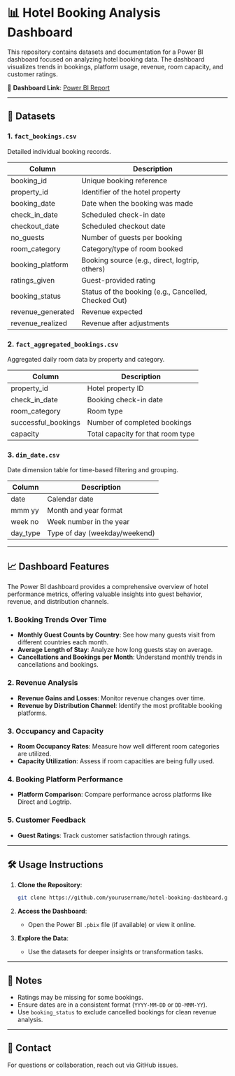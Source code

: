 
# 📊 Hotel Booking Analysis Dashboard

This repository contains datasets and documentation for a Power BI dashboard focused on analyzing hotel booking data. The dashboard visualizes trends in bookings, platform usage, revenue, room capacity, and customer ratings.

🔗 **Dashboard Link**: [Power BI Report](https://app.powerbi.com/view?r=eyJrIjoiZjM0MjUxYWYtNzQ1NC00OTgzLTk5Y2UtNWFiMDU3YjMxOTUxIiwidCI6IjQwN2U0NzE2LTFkNjgtNGIxOS04Yjc4LWE4YWQwNzQ3ZWNjOSIsImMiOjEwfQ%3D%3D)

---

## 📁 Datasets

### 1. `fact_bookings.csv`
Detailed individual booking records.

| Column              | Description                                      |
|---------------------|--------------------------------------------------|
| booking_id          | Unique booking reference                         |
| property_id         | Identifier of the hotel property                 |
| booking_date        | Date when the booking was made                   |
| check_in_date       | Scheduled check-in date                          |
| checkout_date       | Scheduled checkout date                          |
| no_guests           | Number of guests per booking                     |
| room_category       | Category/type of room booked                     |
| booking_platform    | Booking source (e.g., direct, logtrip, others)   |
| ratings_given       | Guest-provided rating                            |
| booking_status      | Status of the booking (e.g., Cancelled, Checked Out) |
| revenue_generated   | Revenue expected                                 |
| revenue_realized    | Revenue after adjustments                        |

### 2. `fact_aggregated_bookings.csv`
Aggregated daily room data by property and category.

| Column               | Description                         |
|----------------------|-------------------------------------|
| property_id          | Hotel property ID                   |
| check_in_date        | Booking check-in date               |
| room_category        | Room type                           |
| successful_bookings  | Number of completed bookings        |
| capacity             | Total capacity for that room type   |

### 3. `dim_date.csv`
Date dimension table for time-based filtering and grouping.

| Column    | Description                  |
|-----------|------------------------------|
| date      | Calendar date                |
| mmm yy    | Month and year format        |
| week no   | Week number in the year      |
| day_type  | Type of day (weekday/weekend)|

---

## 📈 Dashboard Features

The Power BI dashboard provides a comprehensive overview of hotel performance metrics, offering valuable insights into guest behavior, revenue, and distribution channels.

### 1. Booking Trends Over Time
- **Monthly Guest Counts by Country**: See how many guests visit from different countries each month.
- **Average Length of Stay**: Analyze how long guests stay on average.
- **Cancellations and Bookings per Month**: Understand monthly trends in cancellations and bookings.

### 2. Revenue Analysis
- **Revenue Gains and Losses**: Monitor revenue changes over time.
- **Revenue by Distribution Channel**: Identify the most profitable booking platforms.

### 3. Occupancy and Capacity
- **Room Occupancy Rates**: Measure how well different room categories are utilized.
- **Capacity Utilization**: Assess if room capacities are being fully used.

### 4. Booking Platform Performance
- **Platform Comparison**: Compare performance across platforms like Direct and Logtrip.

### 5. Customer Feedback
- **Guest Ratings**: Track customer satisfaction through ratings.

---

## 🛠️ Usage Instructions

1. **Clone the Repository**:
   ```bash
   git clone https://github.com/yourusername/hotel-booking-dashboard.git
   ```

2. **Access the Dashboard**:
   - Open the Power BI `.pbix` file (if available) or view it online.

3. **Explore the Data**:
   - Use the datasets for deeper insights or transformation tasks.

---

## 📌 Notes

- Ratings may be missing for some bookings.
- Ensure dates are in a consistent format (`YYYY-MM-DD` or `DD-MMM-YY`).
- Use `booking_status` to exclude cancelled bookings for clean revenue analysis.

---

## 📧 Contact

For questions or collaboration, reach out via GitHub issues.
